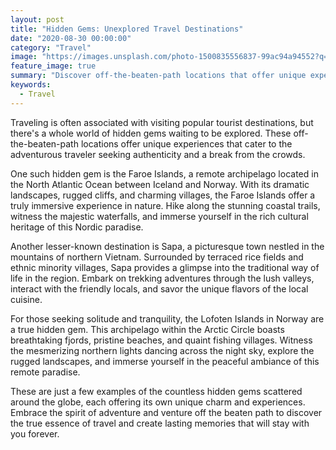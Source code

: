```yaml
---
layout: post
title: "Hidden Gems: Unexplored Travel Destinations"
date: "2020-08-30 00:00:00"
category: "Travel"
image: "https://images.unsplash.com/photo-1500835556837-99ac94a94552?q=80&w=2574&auto=format&fit=crop&ixlib=rb-4.0.3&ixid=M3wxMjA3fDB8MHxwaG90by1wYWdlfHx8fGVufDB8fHx8fA%3D%3D"
feature_image: true
summary: "Discover off-the-beaten-path locations that offer unique experiences for the adventurous traveler. From secluded beaches to mountain retreats, we've got your next getaway covered."
keywords:
  - Travel
---
```



Traveling is often associated with visiting popular tourist destinations, but there's a whole world of hidden gems waiting to be explored. These off-the-beaten-path locations offer unique experiences that cater to the adventurous traveler seeking authenticity and a break from the crowds.

One such hidden gem is the Faroe Islands, a remote archipelago located in the North Atlantic Ocean between Iceland and Norway. With its dramatic landscapes, rugged cliffs, and charming villages, the Faroe Islands offer a truly immersive experience in nature. Hike along the stunning coastal trails, witness the majestic waterfalls, and immerse yourself in the rich cultural heritage of this Nordic paradise.

Another lesser-known destination is Sapa, a picturesque town nestled in the mountains of northern Vietnam. Surrounded by terraced rice fields and ethnic minority villages, Sapa provides a glimpse into the traditional way of life in the region. Embark on trekking adventures through the lush valleys, interact with the friendly locals, and savor the unique flavors of the local cuisine.

For those seeking solitude and tranquility, the Lofoten Islands in Norway are a true hidden gem. This archipelago within the Arctic Circle boasts breathtaking fjords, pristine beaches, and quaint fishing villages. Witness the mesmerizing northern lights dancing across the night sky, explore the rugged landscapes, and immerse yourself in the peaceful ambiance of this remote paradise.

These are just a few examples of the countless hidden gems scattered around the globe, each offering its own unique charm and experiences. Embrace the spirit of adventure and venture off the beaten path to discover the true essence of travel and create lasting memories that will stay with you forever.
